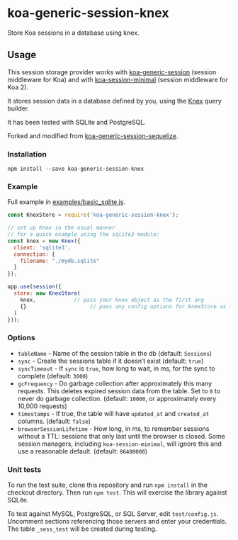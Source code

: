 # koa-generic-session-knex

Store Koa sessions in a database using knex.

## Usage

This session storage provider works with [koa-generic-session](https://github.com/koajs/generic-session) (session middleware for Koa) and with [koa-session-minimal](https://github.com/longztian/koa-session-minimal) (session middleware for Koa 2).

It stores session data in a database defined by you, using the [Knex](http://knexjs.org/) query builder.

It has been tested with SQLite and PostgreSQL.

Forked and modified from [koa-generic-session-sequelize](https://github.com/natesilva/koa-generic-session-sequelize).

### Installation

`npm install --save koa-generic-session-knex`

### Example

Full example in [examples/basic_sqlite.js](examples/basic_sqlite.js).

```js
const KnexStore = require('koa-generic-session-knex');

// set up Knex in the usual manner
// for a quick example using the sqlite3 module:
const knex = new Knex({
  client: 'sqlite3',
  connection: {
    filename: "./mydb.sqlite"
  }
});

app.use(session({
  store: new KnexStore(
    knex,            // pass your knex object as the first arg
    {}                    // pass any config options for knexStore as the second arg (see below)
  )
}));
```

### Options

 - `tableName` - Name of the session table in the db (default: `Sessions`)
 - `sync` - Create the sessions table if it doesn’t exist (default: `true`)
 - `syncTimeout` - If `sync` is `true`, how long to wait, in ms, for the sync to complete (default: `3000`)
 - `gcFrequency` - Do garbage collection after approximately this many requests. This deletes expired session data from the table. Set to `0` to never do garbage collection. (default: `10000`, or approximately every 10,000 requests)
 - `timestamps` - If true, the table will have `updated_at` and `created_at` columns. (default: `false`)
 - `browserSessionLifetime` - How long, in ms, to remember sessions without a TTL: sessions that only last until the browser is closed. Some session managers, including `koa-session-minimal`, will ignore this and use a reasonable default. (default: `86400000`)


### Unit tests

To run the test suite, clone this repository and run `npm install` in the checkout directory. Then run `npm test`. This will exercise the library against SQLite.

To test against MySQL, PostgreSQL, or SQL Server, edit `test/config.js`. Uncomment sections referencing those servers and enter your credentials. The table `_sess_test` will be created during testing.

